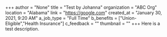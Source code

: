 +++
author = "None"
title = "Test by Johanna"
organization = "ABC Org"
location = "Alabama"
link = "https://google.com"
created_at = "January 30, 2021, 9:20 AM"
a_job_type = "Full Time"
b_benefits = ["Union-Eligible","Health Insurance"]
c_feedback = ""
thumbnail = ""
+++
Here is a test description.